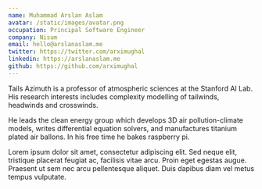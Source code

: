 ```yaml
---
name: Muhammad Arslan Aslam
avatar: /static/images/avatar.png
occupation: Principal Software Engineer
company: Nisum
email: hello@arslanaslam.me
twitter: https://twitter.com/arximughal
linkedin: https://arslanaslam.me
github: https://github.com/arximughal
---
```


Tails Azimuth is a professor of atmospheric sciences at the Stanford AI Lab. His research interests includes complexity modelling of tailwinds, headwinds and crosswinds.

He leads the clean energy group which develops 3D air pollution-climate models, writes differential equation solvers, and manufactures titanium plated air ballons. In his free time he bakes raspberry pi.

Lorem ipsum dolor sit amet, consectetur adipiscing elit. Sed neque elit, tristique placerat feugiat ac, facilisis vitae arcu. Proin eget egestas augue. Praesent ut sem nec arcu pellentesque aliquet. Duis dapibus diam vel metus tempus vulputate.
